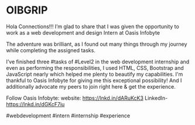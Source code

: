 # OIBGRIP
Hola Connections!!!
I’m glad to share that I was given the opportunity to work as a web development and design Intern at Oasis Infobyte

The adventure was brilliant, as I found out many things through my journey while completing the assigned tasks.

I’ve finished three #tasks of #Level2 in the web development internship and even as performing the responsibilities, I used HTML, CSS, Bootstrap and JavaScript nearly which helped me plenty to beautify my capabilities.
I'm thankful to Oasis Infobyte for giving me this exceptional possibility! And I additionally advocate my peers to join right here & get the experience.

Follow Oasis Infobyte:
website: https://lnkd.in/dARuKcK3
LinkedIn- https://lnkd.in/dGKcF7iu



#webdevelopment #intern #internship #experience
